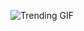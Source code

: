 
<!-- GIF_SECTION -->
![Trending GIF](https://media0.giphy.com/media/v1.Y2lkPThiYjIxNzcyeDYyYTE4eHowM3hrODc0Nm82ZDM3Nnl0MnY2NWc2MGY2ZHZ2NnEwZSZlcD12MV9naWZzX3NlYXJjaCZjdD1n/SvFocn0wNMx0iv2rYz/giphy.gif)
<!-- END_GIF_SECTION -->
